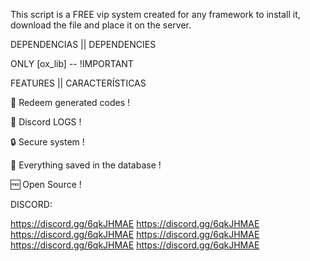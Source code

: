 This script is a FREE vip system created for any framework to install it, download the file and place it on the server.



DEPENDENCIAS || DEPENDENCIES

ONLY [ox_lib] -- !IMPORTANT


FEATURES || CARACTERÍSTICAS

💎 Redeem generated codes !

📜 Discord LOGS !

🔒 Secure system !

💾 Everything saved in the database !

🆓 Open Source !



DISCORD: 

https://discord.gg/6qkJHMAE
https://discord.gg/6qkJHMAE
https://discord.gg/6qkJHMAE
https://discord.gg/6qkJHMAE
https://discord.gg/6qkJHMAE
https://discord.gg/6qkJHMAE
